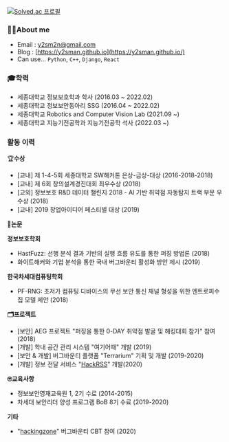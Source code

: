 [![Solved.ac 프로필](http://mazassumnida.wtf/api/mini/generate_badge?boj=y2sman)](https://solved.ac/y2sman)

### 👨‍💻About me

- Email : [y2sm2n@gmail.com](mailto:y2sm2n@gmail.com)
- Blog : [https://y2sman.github.io](https://y2sman.github.io/)
- Can use... `Python`, `C++`, `Django`, `React`

### 🎓학력

- 세종대학교 정보보호학과 학사 (2016.03 ~ 2022.02)
- 세종대학교 정보보안동아리 SSG (2016.04 ~ 2022.02)
- 세종대학교 Robotics and Computer Vision Lab (2021.09 ~)
- 세종대학교 지능기전공학과 지능기전공학 석사 (2022.03 ~)

### 활동 이력

🏆**수상**

- [교내] 제 1-4-5회 세종대학교 SW해커톤 은상-금상-대상 (2016-2018-2018)
- [교내] 제 6회 창의설계경진대회 최우수상 (2018)
- [교외] 정보보호 R&D 데이터 챌린지 2018 - AI 기반 취약점 자동탐지 트랙 부문 우수상 (2018)
- [교내] 2019 창업아이디어 페스티벌 대상 (2019)

📄**논문**

**정보보호학회**

- HastFuzz: 선행 분석 결과 기반의 실행 흐름 유도를 통한 퍼징 방법론 (2018)
- 화이트해커와 기업 분석을 통한 국내 버그바운티 활성화 방안 제시 (2019)

**한국차세대컴퓨팅학회**

- PF-RNG: 초저가 컴퓨팅 디바이스의 무선 보안 통신 채널 형성을 위한 엔트로피수집 모델 제안 (2018)

**🗂️프로젝트**

- [보안] AEG 프로젝트 "퍼징을 통한 0-DAY 취약점 발굴 및 해킹대회 참가" 참여 (2018)
- [개발] 학내 공간 관리 시스템 "여기어때" 개발 (2019)
- [보안 & 개발] 버그바운티 플랫폼  "Terrarium" 기획 및 개발 (2019-2020)
- [개발] 정보 전달 서비스 "[HackRSS](https://hackrss.kr)" 개발(2020)

**🙄교육사항**

- 정보보안영재교육원 1, 2기 수료 (2014-2015)
- 차세대 보안리더 양성 프로그램 BoB 8기 수료 (2019-2020)

**기타**

- "[hackingzone](https://hackingzone.net/)" 버그바운티 CBT 참여 (2020)
